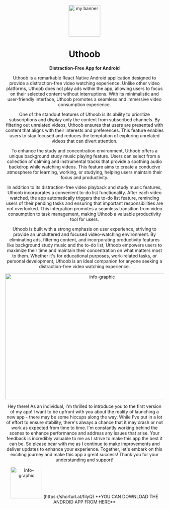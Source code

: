 <p align="center">
  <img width="100" height="100" src="https://user-images.githubusercontent.com/34737632/248528935-62d966dd-ae68-43e3-9803-aea60a144def.png" alt="my banner">
</p>

<h1 align="center">Uthoob</h1>

<p align="center"><strong>Distraction-Free App for Android</strong></p>

<p align="center">
  Uthoob is a remarkable React Native Android application designed to provide a distraction-free video watching experience. Unlike other video platforms, Uthoob does not play ads within the app, allowing users to focus on their selected content without interruptions. With its minimalistic and user-friendly interface, Uthoob promotes a seamless and immersive video consumption experience.
</p>

<p align="center">
  One of the standout features of Uthoob is its ability to prioritize subscriptions and display only the content from subscribed channels. By filtering out unrelated videos, Uthoob ensures that users are presented with content that aligns with their interests and preferences. This feature enables users to stay focused and reduces the temptation of exploring unrelated videos that can divert attention.
</p>

<p align="center">
  To enhance the study and concentration environment, Uthoob offers a unique background study music playing feature. Users can select from a collection of calming and instrumental tracks that provide a soothing audio backdrop while watching videos. This feature aims to create a conducive atmosphere for learning, working, or studying, helping users maintain their focus and productivity.
</p>

<p align="center">
  In addition to its distraction-free video playback and study music features, Uthoob incorporates a convenient to-do list functionality. After each video watched, the app automatically triggers the to-do list feature, reminding users of their pending tasks and ensuring that important responsibilities are not overlooked. This integration promotes a seamless transition from video consumption to task management, making Uthoob a valuable productivity tool for users.
</p>

<p align="center">
  Uthoob is built with a strong emphasis on user experience, striving to provide an uncluttered and focused video-watching environment. By eliminating ads, filtering content, and incorporating productivity features like background study music and the to-do list, Uthoob empowers users to maximize their time and maintain their concentration on what matters most to them. Whether it's for educational purposes, work-related tasks, or personal development, Uthoob is an ideal companion for anyone seeking a distraction-free video watching experience.
</p>

<p align="center">
  <img width="600" height="400" src="https://user-images.githubusercontent.com/34737632/248529798-5e90d130-ae9a-421a-9a67-05f97b3e80ad.png" alt="info-graphic">
</p>

<p align="center">
  Hey there! As an individual, I'm thrilled to introduce you to the first version of my app! I want to be upfront with you about the reality of launching a new app - there may be some hiccups along the way. While I've put in a lot of effort to ensure stability, there's always a chance that it may crash or not work as expected from time to time. I'm constantly working behind the scenes to enhance performance and address any issues that arise. Your feedback is incredibly valuable to me as I strive to make this app the best it can be. So please bear with me as I continue to make improvements and deliver updates to enhance your experience. Together, let's embark on this exciting journey and make this app a great success! Thank you for your understanding and support!
</p>

<p align="center">
  <img width="100" height="100" src="https://user-images.githubusercontent.com/34737632/250367610-f8367067-8f53-498d-96f7-96ed6d956bc8.png" alt="info-graphic">
  (https://shorturl.at/filyQ)
  **YOU CAN DOWNLOAD THE ANDROID APP FROM HERE**
</p>
